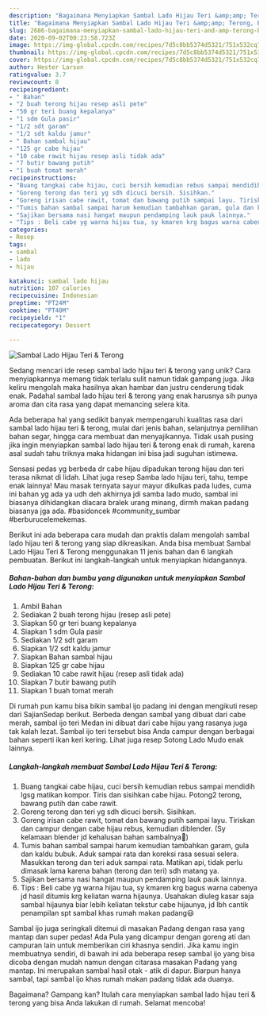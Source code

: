 ```yaml
---
description: "Bagaimana Menyiapkan Sambal Lado Hijau Teri &amp;amp; Terong, Bikin Ngiler"
title: "Bagaimana Menyiapkan Sambal Lado Hijau Teri &amp;amp; Terong, Bikin Ngiler"
slug: 2686-bagaimana-menyiapkan-sambal-lado-hijau-teri-and-amp-terong-bikin-ngiler
date: 2020-09-02T00:23:58.723Z
image: https://img-global.cpcdn.com/recipes/7d5c8bb5374d5321/751x532cq70/sambal-lado-hijau-teri-terong-foto-resep-utama.jpg
thumbnail: https://img-global.cpcdn.com/recipes/7d5c8bb5374d5321/751x532cq70/sambal-lado-hijau-teri-terong-foto-resep-utama.jpg
cover: https://img-global.cpcdn.com/recipes/7d5c8bb5374d5321/751x532cq70/sambal-lado-hijau-teri-terong-foto-resep-utama.jpg
author: Hester Larson
ratingvalue: 3.7
reviewcount: 8
recipeingredient:
- " Bahan"
- "2 buah terong hijau resep asli pete"
- "50 gr teri buang kepalanya"
- "1 sdm Gula pasir"
- "1/2 sdt garam"
- "1/2 sdt kaldu jamur"
- " Bahan sambal hijau"
- "125 gr cabe hijau"
- "10 cabe rawit hijau resep asli tidak ada"
- "7 butir bawang putih"
- "1 buah tomat merah"
recipeinstructions:
- "Buang tangkai cabe hijau, cuci bersih kemudian rebus sampai mendidih lgsg matikan kompor. Tiris dan sisihkan cabe hijau. Potong2 terong, bawang putih dan cabe rawit."
- "Goreng terong dan teri yg sdh dicuci bersih. Sisihkan."
- "Goreng irisan cabe rawit, tomat dan bawang putih sampai layu. Tiriskan dan campur dengan cabe hijau rebus, kemudian diblender. (Sy kelamaan blender jd kehalusan bahan sambalnya😬)"
- "Tumis bahan sambal sampai harum kemudian tambahkan garam, gula dan kaldu bubuk. Aduk sampai rata dan koreksi rasa sesuai selera. Masukkan terong dan teri aduk sampai rata. Matikan api, tidak perlu dimasak lama karena bahan (terong dan teri) sdh matang ya."
- "Sajikan bersama nasi hangat maupun pendamping lauk pauk lainnya."
- "Tips : Beli cabe yg warna hijau tua, sy kmaren krg bagus warna cabenya jd hasil ditumis krg keliatan warna hijaunya. Usahakan diuleg kasar saja sambal hijaunya biar lebih keliatan tekstur cabe hijaunya, jd lbh cantik penampilan spt sambal khas rumah makan padang😃"
categories:
- Resep
tags:
- sambal
- lado
- hijau

katakunci: sambal lado hijau 
nutrition: 107 calories
recipecuisine: Indonesian
preptime: "PT24M"
cooktime: "PT40M"
recipeyield: "1"
recipecategory: Dessert

---
```



![Sambal Lado Hijau Teri &amp; Terong](https://img-global.cpcdn.com/recipes/7d5c8bb5374d5321/751x532cq70/sambal-lado-hijau-teri-terong-foto-resep-utama.jpg)

Sedang mencari ide resep sambal lado hijau teri &amp; terong yang unik? Cara menyiapkannya memang tidak terlalu sulit namun tidak gampang juga. Jika keliru mengolah maka hasilnya akan hambar dan justru cenderung tidak enak. Padahal sambal lado hijau teri &amp; terong yang enak harusnya sih punya aroma dan cita rasa yang dapat memancing selera kita.

Ada beberapa hal yang sedikit banyak mempengaruhi kualitas rasa dari sambal lado hijau teri &amp; terong, mulai dari jenis bahan, selanjutnya pemilihan bahan segar, hingga cara membuat dan menyajikannya. Tidak usah pusing jika ingin menyiapkan sambal lado hijau teri &amp; terong enak di rumah, karena asal sudah tahu triknya maka hidangan ini bisa jadi suguhan istimewa.

Sensasi pedas yg berbeda dr cabe hijau dipadukan terong hijau dan teri terasa nikmat di lidah. Lihat juga resep Samba lado hijau teri, tahu, tempe enak lainnya! Mau masak ternyata sayur mayur dikulkas pada ludes, cuma ini bahan yg ada ya udh deh akhirnya jdi samba lado mudo, sambal ini biasanya dihidangkan diacara bralek urang minang, dirmh makan padang biasanya jga ada. #basidoncek #community_sumbar #berburucelemekemas.


Berikut ini ada beberapa cara mudah dan praktis dalam mengolah sambal lado hijau teri &amp; terong yang siap dikreasikan. Anda bisa membuat Sambal Lado Hijau Teri &amp; Terong menggunakan 11 jenis bahan dan 6 langkah pembuatan. Berikut ini langkah-langkah untuk menyiapkan hidangannya.

<!--inarticleads1-->

##### Bahan-bahan dan bumbu yang digunakan untuk menyiapkan Sambal Lado Hijau Teri &amp; Terong:

1. Ambil  Bahan
1. Sediakan 2 buah terong hijau (resep asli pete)
1. Siapkan 50 gr teri buang kepalanya
1. Siapkan 1 sdm Gula pasir
1. Sediakan 1/2 sdt garam
1. Siapkan 1/2 sdt kaldu jamur
1. Siapkan  Bahan sambal hijau
1. Siapkan 125 gr cabe hijau
1. Sediakan 10 cabe rawit hijau (resep asli tidak ada)
1. Siapkan 7 butir bawang putih
1. Siapkan 1 buah tomat merah


Di rumah pun kamu bisa bikin sambal ijo padang ini dengan mengikuti resep dari SajianSedap berikut. Berbeda dengan sambal yang dibuat dari cabe merah, sambal ijo teri Medan ini dibuat dari cabe hijau yang rasanya juga tak kalah lezat. Sambal ijo teri tersebut bisa Anda campur dengan berbagai bahan seperti ikan keri kering. Lihat juga resep Sotong Lado Mudo enak lainnya. 

<!--inarticleads2-->

##### Langkah-langkah membuat Sambal Lado Hijau Teri &amp; Terong:

1. Buang tangkai cabe hijau, cuci bersih kemudian rebus sampai mendidih lgsg matikan kompor. Tiris dan sisihkan cabe hijau. Potong2 terong, bawang putih dan cabe rawit.
1. Goreng terong dan teri yg sdh dicuci bersih. Sisihkan.
1. Goreng irisan cabe rawit, tomat dan bawang putih sampai layu. Tiriskan dan campur dengan cabe hijau rebus, kemudian diblender. (Sy kelamaan blender jd kehalusan bahan sambalnya😬)
1. Tumis bahan sambal sampai harum kemudian tambahkan garam, gula dan kaldu bubuk. Aduk sampai rata dan koreksi rasa sesuai selera. Masukkan terong dan teri aduk sampai rata. Matikan api, tidak perlu dimasak lama karena bahan (terong dan teri) sdh matang ya.
1. Sajikan bersama nasi hangat maupun pendamping lauk pauk lainnya.
1. Tips : Beli cabe yg warna hijau tua, sy kmaren krg bagus warna cabenya jd hasil ditumis krg keliatan warna hijaunya. Usahakan diuleg kasar saja sambal hijaunya biar lebih keliatan tekstur cabe hijaunya, jd lbh cantik penampilan spt sambal khas rumah makan padang😃


Sambal ijo juga seringkali ditemui di masakan Padang dengan rasa yang mantap dan super pedas! Ada Pula yang dicampur dengan goreng ati dan campuran lain untuk memberikan ciri khasnya sendiri. Jika kamu ingin membuatnya sendiri, di bawah ini ada beberapa resep sambal ijo yang bisa dicoba dengan mudah namun dengan citarasa masakan Padang yang mantap. Ini merupakan sambal hasil otak - atik di dapur. Biarpun hanya sambal, tapi sambal ijo khas rumah makan padang tidak ada duanya. 

Bagaimana? Gampang kan? Itulah cara menyiapkan sambal lado hijau teri &amp; terong yang bisa Anda lakukan di rumah. Selamat mencoba!
